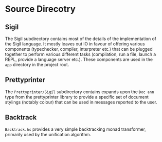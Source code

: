 # Source Direcotry


## Sigil
The Sigil subdirectory contains most of the details of the implementation of the
Sigil language. It mostly leaves out IO in favour of offering various components
(typechecker, compiler, interpreter etc.) that can be plugged together to
perform various different tasks (compilation, run a file, launch a REPL, provide
a language server etc.). These components are used in the `app` directory in the
project root.

## Prettyprinter
The `Prettyprinter/Sigil` subdirectory contains expands upon the `Doc ann` type
from the prettyprinter library to provide a specific set of document stylings
(notably colour) that can be used in messages reported to the user.

## Backtrack
`Backtrack.hs` provides a very simple backtracking monad transformer, primarily
used by the unification algorithm.

